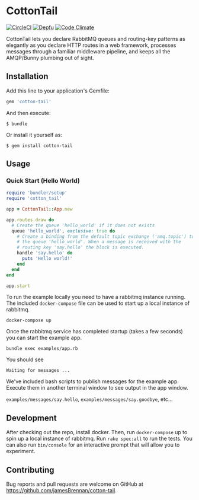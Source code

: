 # CottonTail

[![CircleCI](https://img.shields.io/circleci/project/github/jamesBrennan/cotton-tail.svg?style=svg)](https://circleci.com/gh/jamesBrennan/cotton-tail)
[![Depfu](https://badges.depfu.com/badges/4a33988ba774e985f135172f5f17d86f/overview.svg)](https://depfu.com/github/jamesBrennan/cotton-tail?project_id=6465)
[![Code Climate](https://codeclimate.com/github/codeclimate/codeclimate/badges/gpa.svg)](https://codeclimate.com/github/jamesBrennan/cotton-tail)

CottonTail lets you declare RabbitMQ queues and routing-key patterns as elegantly as you declare HTTP routes in a web framework, processes messages through a familiar middleware pipeline, and keeps all the AMQP/Bunny plumbing out of sight.

## Installation

Add this line to your application's Gemfile:

```ruby
gem 'cotton-tail'
```

And then execute:

    $ bundle

Or install it yourself as:

    $ gem install cotton-tail

## Usage

### Quick Start (Hello World)

```ruby
require 'bundler/setup'
require 'cotton_tail'

app = CottonTail::App.new

app.routes.draw do
  # Create the queue 'hello_world' if it does not exists
  queue 'hello_world', exclusive: true do
    # Create a binding from the default topic exchange ('amq.topic') to
    # the queue 'hello_world'. When a message is received with the
    # routing key 'say.hello' the block is executed.
    handle 'say.hello' do
      puts 'Hello world!'
    end
  end
end

app.start
```

To run the example locally you need to have a rabbitmq instance running. The
included `docker-compose` file can be used to start up a local instance of
rabbitmq.

`docker-compose up`

Once the rabbitmq service has completed startup (takes a few seconds) you can
start the example app.

`bundle exec examples/app.rb`

You should see

`Waiting for messages ...`

We've included bash scripts to publish messages for the example app. Execute them
in another terminal window to see output in the app window.

`examples/messages/say.hello`, `examples/messages/say.goodbye`, etc...

## Development

After checking out the repo, install docker. Then, run `docker-compose` up to 
spin up a local instance of rabbitmq. Run `rake spec:all` to run the tests.
You can also run `bin/console` for an interactive prompt that will allow you 
to experiment.

## Contributing

Bug reports and pull requests are welcome on GitHub at https://github.com/jamesBrennan/cotton-tail.
